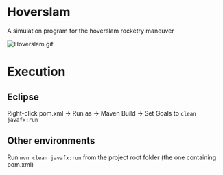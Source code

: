 # Hoverslam
A simulation program for the hoverslam rocketry maneuver

![Hoverslam gif](https://thumbs.gfycat.com/TanJitteryBuffalo-size_restricted.gif)

# Execution

## Eclipse
Right-click pom.xml -> Run as -> Maven Build -> Set Goals to `clean javafx:run`

## Other environments
Run `mvn clean javafx:run` from the project root folder (the one containing pom.xml)
